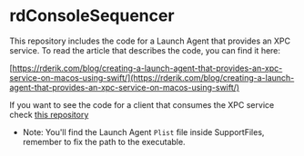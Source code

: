# rdConsoleSequencer

This repository includes the code for a Launch Agent that provides an XPC service. To read the article that describes the code, you can find it here:

[https://rderik.com/blog/creating-a-launch-agent-that-provides-an-xpc-service-on-macos-using-swift/](https://rderik.com/blog/creating-a-launch-agent-that-provides-an-xpc-service-on-macos-using-swift/)

If you want to see the code for a client that consumes the XPC service check [this repository](https://github.com/rderik/rdConsoleSequencerClient)

* Note: You'll find the Launch Agent `Plist` file inside SupportFiles, remember to fix the path to the executable.
